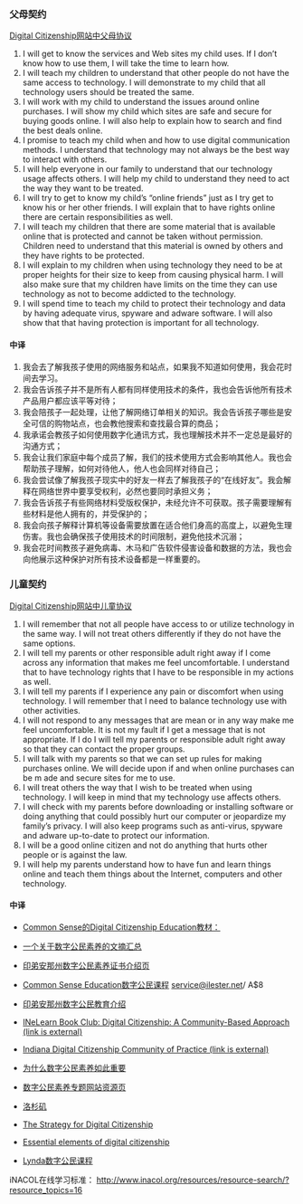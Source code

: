 
### 父母契约
[Digital Citizenship网站中父母协议](http://digitalcitizenship.net/uploads/ParentContract.pdf)

1. I will get to know the services and Web sites my child uses. If  I don’t know how to use them, I will take the time to learn how.
2. I will teach my children to understand that other people do not have the same access to technology. I will demonstrate to my child that all technology users should be treated the same.
3. I will work with my child to understand the issues around online purchases. I will show my child which sites are safe and secure for 
buying goods online. I will also help to explain how to search and find the best deals online.  
4. I promise to teach my child when and how to use digital communication methods. I understand that technology may not always be the best way to interact with others.
5. I will help everyone in our family to understand that our technology usage affects others. I will help my child to understand they need to act the way they want to be treated.
6. I will try to get to know my child’s “online friends” just as I try get to know his or her other friends. I will explain that to have rights online there are certain responsibilities as well.
7. I will teach my children that there are some material that is available online that is protected and cannot be taken without permission. Children need to understand that this material is owned by others and they have rights to be protected.
8. I will explain to my children when using technology they need to be at proper heights for their size to keep from causing physical harm. I will also make sure that my children have limits on the time they can use technology as not to become addicted to the technology.
9. I will spend time to teach my child to protect their technology and data by having adequate virus, spyware and adware software. I will also show that that having protection is important for all technology.

#### 中译
1. 我会去了解我孩子使用的网络服务和站点，如果我不知道如何使用，我会花时间去学习。
2. 我会告诉孩子并不是所有人都有同样使用技术的条件，我也会告诉他所有技术产品用户都应该平等对待；
3. 我会陪孩子一起处理，让他了解网络订单相关的知识。我会告诉孩子哪些是安全可信的购物站点，也会教他搜索和查找最合算的商品；
4. 我承诺会教孩子如何使用数字化通讯方式，我也理解技术并不一定总是最好的沟通方式；
5. 我会让我们家庭中每个成员了解，我们的技术使用方式会影响其他人。我也会帮助孩子理解，如何对待他人，他人也会同样对待自己；
6. 我会尝试像了解我孩子现实中的好友一样去了解我孩子的“在线好友”。我会解释在网络世界中要享受权利，必然也要同时承担义务；
7. 我会告诉孩子有些网络材料受版权保护，未经允许不可获取。孩子需要理解有些材料是他人拥有的，并受保护的；
8. 我会向孩子解释计算机等设备需要放置在适合他们身高的高度上，以避免生理伤害。我也会确保孩子使用技术的时间限制，避免他技术沉溺；
9. 我会花时间教孩子避免病毒、木马和广告软件侵害设备和数据的方法，我也会向他展示这种保护对所有技术设备都是一样重要的。

### 儿童契约
[Digital Citizenship网站中儿童协议](http://digitalcitizenship.net/uploads/KidPledge1.pdf)

1. I will remember that not all people have access to or utilize technology in the same way. I will not treat others differently if they do not have the same options. 
2. I will tell my parents or other responsible adult right away if I come across any information that makes me feel uncomfortable. I understand that to have technology rights that I have to be responsible in my actions as well. 
3. I will tell my parents if I experience any pain or discomfort when using technology. I will remember that I need to balance technology use with other activities.  
4. I will not respond to any messages that are mean or in any way make me feel uncomfortable. It is not my fault if I get a message that is not appropriate. If I do I will tell my parents or responsible adult right away so that they can contact the proper groups. 
5. I will talk with my parents so that we can set up rules for making purchases online. We will decide upon if and when online purchases can be m
ade and secure sites for me to use.  
6. I will treat others the way that I wish to be treated when using technology. I will keep in mind that my technology use affects others.
7. I will check with my parents before downloading or installing software or doing anything that could possibly hurt our computer or jeopardize my family’s privacy. I will also keep programs such as anti-virus, spyware and adware up-to-date to protect our information. 
8. I will be a good online citizen and not do anything that hurts other people or is against the law.  
9. I will help my parents understand how to have fun and learn things online and teach them things about the Internet, computers and other technology. 

#### 中译

* [Common Sense的Digital Citizenship Education教材：](https://www.commonsensemedia.org/educators/digital-citizenship)
* [一个关于数字公民素养的文摘汇总](http://learntech.ties.k12.mn.us/Digital_Citizenship.html)
* [印弟安那州数字公民素养证书介绍页](http://www.doe.in.gov/elearning/digital-citizenship/digital-citizenship-certification)
* [Common Sense Education数字公民课程](https://www.commonsensemedia.org/educators/online-courses) service@ilester.net/ A$8
* [印弟安那州数字公民教育介绍](http://www.doe.in.gov/elearning/digital-citizenship/digital-citizenship)
* [INeLearn Book Club: Digital Citizenship: A Community-Based Approach (link is external)](elearningbookclub.blogspot.com/2016/04/book-club-announcements.html)
* [Indiana Digital Citizenship Community of Practice (link is external)](https://plus.google.com/u/0/communities/101578415004205884991)
* [为什么数字公民素养如此重要](http://www.itworx.education/digital-citizenship-important/)
* [数字公民素养专题网站资源页](http://www.digitalcitizenship.net/Resources.html)
* [洛杉矶](http://www.lacoe.edu/Technology/DigitalCitizenship.aspx)
* [The Strategy for Digital Citizenship](http://www.nais.org/Magazines-Newsletters/ISMagazine/Pages/The-Strategy-for-Digital-Citizenship.aspx)
* [Essential elements of digital citizenship](https://www.iste.org/explore/articleDetail?articleid=101&category=ISTE-Connects-blog&article=Essential-elements-of-digital-citizenship)

* [Lynda数字公民课程](https://www.lynda.com/Classroom-Management-tutorials/Digital-Citizenship/440956-2.html)

iNACOL在线学习标准：
http://www.inacol.org/resources/resource-search/?resource_topics=16